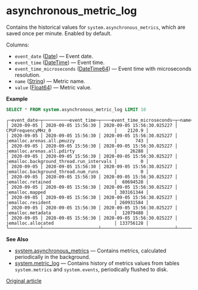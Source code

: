 ---
---
# asynchronous_metric_log

Contains the historical values for `system.asynchronous_metrics`, which are saved once per minute. Enabled by default.

Columns:

-   `event_date` ([Date](../../sql-reference/data-types/date.md)) — Event date.
-   `event_time` ([DateTime](../../sql-reference/data-types/datetime.md)) — Event time.
-   `event_time_microseconds` ([DateTime64](../../sql-reference/data-types/datetime64.md)) — Event time with microseconds resolution.
-   `name` ([String](../../sql-reference/data-types/string.md)) — Metric name.
-   `value` ([Float64](../../sql-reference/data-types/float.md)) — Metric value.

**Example**

``` sql
SELECT * FROM system.asynchronous_metric_log LIMIT 10
```

``` text
┌─event_date─┬──────────event_time─┬────event_time_microseconds─┬─name─────────────────────────────────────┬─────value─┐
│ 2020-09-05 │ 2020-09-05 15:56:30 │ 2020-09-05 15:56:30.025227 │ CPUFrequencyMHz_0                        │    2120.9 │
│ 2020-09-05 │ 2020-09-05 15:56:30 │ 2020-09-05 15:56:30.025227 │ jemalloc.arenas.all.pmuzzy               │       743 │
│ 2020-09-05 │ 2020-09-05 15:56:30 │ 2020-09-05 15:56:30.025227 │ jemalloc.arenas.all.pdirty               │     26288 │
│ 2020-09-05 │ 2020-09-05 15:56:30 │ 2020-09-05 15:56:30.025227 │ jemalloc.background_thread.run_intervals │         0 │
│ 2020-09-05 │ 2020-09-05 15:56:30 │ 2020-09-05 15:56:30.025227 │ jemalloc.background_thread.num_runs      │         0 │
│ 2020-09-05 │ 2020-09-05 15:56:30 │ 2020-09-05 15:56:30.025227 │ jemalloc.retained                        │  60694528 │
│ 2020-09-05 │ 2020-09-05 15:56:30 │ 2020-09-05 15:56:30.025227 │ jemalloc.mapped                          │ 303161344 │
│ 2020-09-05 │ 2020-09-05 15:56:30 │ 2020-09-05 15:56:30.025227 │ jemalloc.resident                        │ 260931584 │
│ 2020-09-05 │ 2020-09-05 15:56:30 │ 2020-09-05 15:56:30.025227 │ jemalloc.metadata                        │  12079488 │
│ 2020-09-05 │ 2020-09-05 15:56:30 │ 2020-09-05 15:56:30.025227 │ jemalloc.allocated                       │ 133756128 │
└────────────┴─────────────────────┴────────────────────────────┴──────────────────────────────────────────┴───────────┘
```

**See Also**

- [system.asynchronous_metrics](../system-tables/asynchronous_metrics.md) — Contains metrics, calculated periodically in the background.
- [system.metric_log](../system-tables/metric_log.md) — Contains history of metrics values from tables `system.metrics` and `system.events`, periodically flushed to disk.

[Original article](https://clickhouse.com/docs/en/operations/system-tables/asynchronous_metric_log) <!--hide-->
